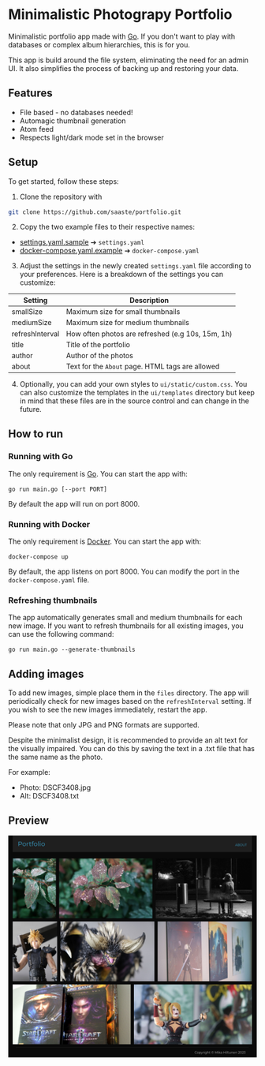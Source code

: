 # Minimalistic Photograpy Portfolio

Minimalistic portfolio app made with [Go](https://go.dev/). If you don't want to play with databases or complex album hierarchies, this is for you.

This app is build around the file system, eliminating the need for an admin UI. It also simplifies the process of backing up and restoring your data.

## Features
- File based - no databases needed!
- Automagic thumbnail generation
- Atom feed
- Respects light/dark mode set in the browser

## Setup

To get started, follow these steps:

1. Clone the repository with
```bash
git clone https://github.com/saaste/portfolio.git
```


2. Copy the two example files to their respective names:
- [settings.yaml.sample](settings.yaml.sample) ➔ `settings.yaml`
- [docker-compose.yaml.example](docker-compose.yaml.example) ➔ `docker-compose.yaml`

3. Adjust the settings in the newly created `settings.yaml` file according to your preferences. Here is a
breakdown of the settings you can customize:

| Setting           | Description
|------------------ | -------------------------------------------------
| smallSize         | Maximum size for small thumbnails 
| mediumSize        | Maximum size for medium thumbnails 
| refreshInterval   | How often photos are refreshed (e.g 10s, 15m, 1h)
| title             | Title of the portfolio
| author            | Author of the photos
| about             | Text for the `About` page. HTML tags are allowed

4. Optionally, you can add your own styles to `ui/static/custom.css`. You can also customize the templates in the `ui/templates` directory but keep in
mind that these files are in the source control and can change in the future.

## How to run

### Running with Go
The only requirement is [Go](https://go.dev/). You can start the app with:
```
go run main.go [--port PORT]
```

By default the app will run on port 8000.

### Running with Docker
The only requirement is [Docker](https://www.docker.com/). You can start the app with:
```
docker-compose up
```

By default, the app listens on port 8000. You can modify the port in the `docker-compose.yaml` file.

### Refreshing thumbnails
The app automatically generates small and medium thumbnails for each new image. If you want to refresh
thumbnails for all existing images, you can use the following command:
```
go run main.go --generate-thumbnails
```

## Adding images
To add new images, simple place them in the `files` directory. The app will periodically check for new
images based on the `refreshInterval` setting. If you wish to see the new images immediately, restart
the app.

Please note that only JPG and PNG formats are supported.

Despite the minimalist design, it is recommended to provide an alt text for the visually impaired. You can do this by saving the text in a .txt file that has the same name as the photo.

For example:
- Photo: DSCF3408.jpg
- Alt: DSCF3408.txt

## Preview
![Calendar preview](docs/screenshot.png)
